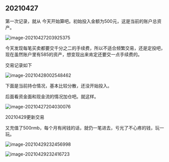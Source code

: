 ## 20210427

第一次记录，就从	今天开始算吧。初始投入金额为500元，这是当前的账户总资产。

![image-20210427203925375](C:\Users\82171\AppData\Roaming\Typora\typora-user-images\image-20210427203925375.png)



今天发现每笔买卖都要交千分之二的手续费，所以不适合频繁交易，还是定投吧，现在虽然账户里有585的资产，想变现出来肯定还要交一点手续费的。



交易记录如下

![image-20210428002548462](C:\Users\82171\AppData\Roaming\Typora\typora-user-images\image-20210428002548462.png)

下面是当前持仓情况，基本比较分散，还没开始投入。

后面看资金面和现金流的情况加仓吧。就这样。





![image-20210427204030076](C:\Users\82171\AppData\Roaming\Typora\typora-user-images\image-20210427204030076.png)





20210429更新交易

又充值了500rmb，每个月有闲钱的话，就仍一笔进去，亏光了不心疼的钱，玩一玩。



![image-20210429232456998](C:\Users\82171\AppData\Roaming\Typora\typora-user-images\image-20210429232456998.png)



![image-20210429232416723](C:\Users\82171\AppData\Roaming\Typora\typora-user-images\image-20210429232416723.png)